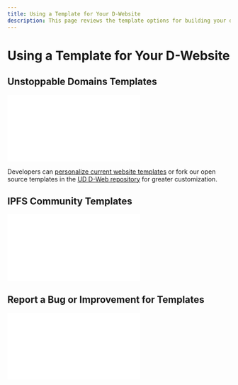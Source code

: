 ```yaml
---
title: Using a Template for Your D-Website
description: This page reviews the template options for building your d-website. UD provided templates, community templates, and instructions for adding your own template to the IPFS community is discussed.
---
```


# Using a Template for Your D-Website

## Unstoppable Domains Templates

<embed src="/snippets/_ud-templates.md" />

Developers can [personalize current website templates](https://support.unstoppabledomains.com/support/solutions/articles/48001184627-personalize-our-templates) or fork our open source templates in the [UD D-Web repository](https://github.com/unstoppabledomains/decentralized-websites) for greater customization.

## IPFS Community Templates

<embed src="/snippets/_community-templates.md" />

## Report a Bug or Improvement for Templates

<embed src="/snippets/_ud-template-bug.md" />
